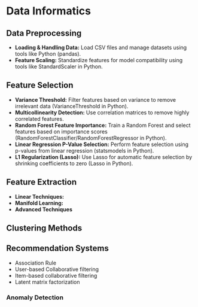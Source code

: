 # Data Informatics

## Data Preprocessing
- **Loading & Handling Data:** Load CSV files and manage datasets using tools like Python (pandas).
- **Feature Scaling:** Standardize features for model compatibility using tools like StandardScaler in Python.

## Feature Selection
- **Variance Threshold:** Filter features based on variance to remove irrelevant data (VarianceThreshold in Python).
- **Multicollinearity Detection:** Use correlation matrices to remove highly correlated features.
- **Random Forest Feature Importance:** Train a Random Forest and select features based on importance scores (RandomForestClassifier/RandomForestRegressor in Python).
- **Linear Regression P-Value Selection:** Perform feature selection using p-values from linear regression (statsmodels in Python).
- **L1 Regularization (Lasso):** Use Lasso for automatic feature selection by shrinking coefficients to zero (Lasso in Python).

## Feature Extraction
- **Linear Techniques:**
- **Manifold Learning:**
- **Advanced Techniques**

## Clustering Methods

## Recommendation Systems
- Association Rule
- User-based Collaborative filtering
- Item-based collaborative filtering
- Latent matrix factorization

### Anomaly Detection
